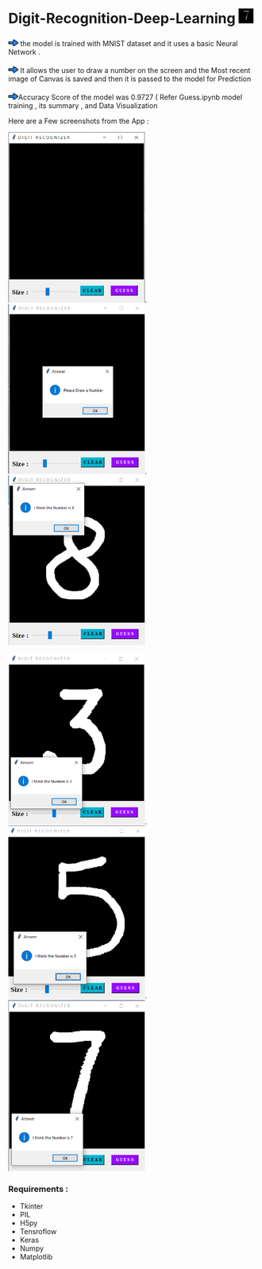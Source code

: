 # Digit-Recognition-Deep-Learning   <img src="https://github.com/RajGorhekar/Digit-Recognition-Deep-Learning/blob/master/YourDrawings/recent_drawing.png" width ="30"  >

<img src="https://github.com/RajGorhekar/Digit-Recognition-Deep-Learning/blob/master/Screenshots/head.png" width ="20"  > the model is trained with MNIST dataset and it uses a basic Neural Network .

<img src="https://github.com/RajGorhekar/Digit-Recognition-Deep-Learning/blob/master/Screenshots/head.png" width ="20"  > It allows the user to draw a number on the screen and the Most recent image of Canvas is saved and then it is passed to the model for Prediction

<img src="https://github.com/RajGorhekar/Digit-Recognition-Deep-Learning/blob/master/Screenshots/head.png" width ="20"  >Accuracy Score of the model was 0.9727 ( Refer Guess.ipynb model training , its summary , and Data Visualization

Here are a Few screenshots from the App :

<img src="https://github.com/RajGorhekar/Digit-Recognition-Deep-Learning/blob/master/Screenshots/ss1.png"  width ="275">.
<img src="https://github.com/RajGorhekar/Digit-Recognition-Deep-Learning/blob/master/Screenshots/ss5.png"  width ="275">.
<img src="https://github.com/RajGorhekar/Digit-Recognition-Deep-Learning/blob/master/Screenshots/ss6.png"  width ="275">

<img src="https://github.com/RajGorhekar/Digit-Recognition-Deep-Learning/blob/master/Screenshots/ss4.png"  width ="275">.
<img src="https://github.com/RajGorhekar/Digit-Recognition-Deep-Learning/blob/master/Screenshots/ss2.png"  width ="275">.
<img src="https://github.com/RajGorhekar/Digit-Recognition-Deep-Learning/blob/master/Screenshots/ss3.png"  width ="275">

### Requirements :
- Tkinter
- PIL
- H5py
- Tensroflow
- Keras
- Numpy
- Matplotlib
